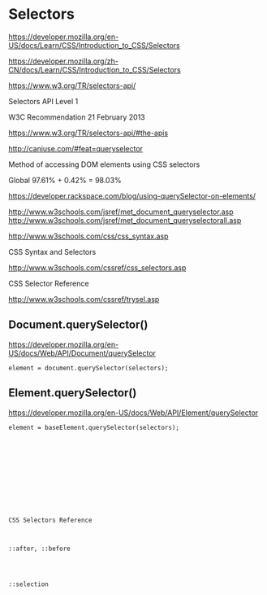 # Selectors  



https://developer.mozilla.org/en-US/docs/Learn/CSS/Introduction_to_CSS/Selectors

https://developer.mozilla.org/zh-CN/docs/Learn/CSS/Introduction_to_CSS/Selectors

https://www.w3.org/TR/selectors-api/


Selectors API Level 1

W3C Recommendation 21 February 2013

https://www.w3.org/TR/selectors-api/#the-apis



http://caniuse.com/#feat=queryselector


Method of accessing DOM elements using CSS selectors

Global
97.61%  +   0.42%   =   98.03%



https://developer.rackspace.com/blog/using-querySelector-on-elements/

http://www.w3schools.com/jsref/met_document_queryselector.asp
http://www.w3schools.com/jsref/met_document_queryselectorall.asp


http://www.w3schools.com/css/css_syntax.asp

CSS Syntax and Selectors

http://www.w3schools.com/cssref/css_selectors.asp

CSS Selector Reference

http://www.w3schools.com/cssref/trysel.asp





## Document.querySelector()


https://developer.mozilla.org/en-US/docs/Web/API/Document/querySelector

```
element = document.querySelector(selectors);

``` 




## Element.querySelector()

https://developer.mozilla.org/en-US/docs/Web/API/Element/querySelector


```
element = baseElement.querySelector(selectors);












CSS Selectors Reference



::after, ::before




::selection







